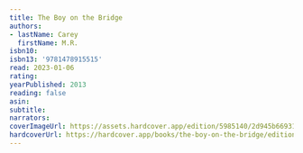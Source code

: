 ```yaml
---
title: The Boy on the Bridge
authors:
- lastName: Carey
  firstName: M.R.
isbn10:
isbn13: '9781478915515'
read: 2023-01-06
rating:
yearPublished: 2013
reading: false
asin:
subtitle:
narrators:
coverImageUrl: https://assets.hardcover.app/edition/5985140/2d945b669316ec04d2c399a9458658239b0eafe4.jpeg
hardcoverUrl: https://hardcover.app/books/the-boy-on-the-bridge/editions/31497061
---
```

